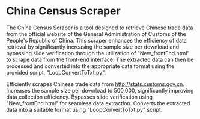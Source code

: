 # China Census Scraper
 

The China Census Scraper is a tool designed to retrieve Chinese trade data from the official website of the General Administration of Customs of the People's Republic of China. This scraper enhances the efficiency of data retrieval by significantly increasing the sample size per download and bypassing slide verification through the utilization of "New_frontEnd.html" to scrape data from the front-end interface. The extracted data can then be processed and converted into the appropriate data format using the provided script, "LoopConvertToTxt.py".

 

Efficiently scrapes Chinese trade data from http://stats.customs.gov.cn.
Increases the sample size per download to 500,000, significantly improving data collection efficiency.
Bypasses slide verification using "New_frontEnd.html" for seamless data extraction.
Converts the extracted data into a suitable format using "LoopConvertToTxt.py" script.
